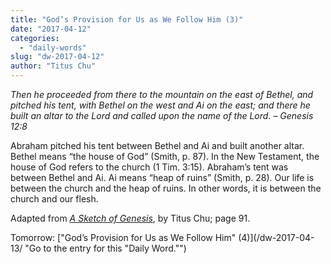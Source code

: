 ```yaml
---
title: "God’s Provision for Us as We Follow Him (3)"
date: "2017-04-12"
categories: 
  - "daily-words"
slug: "dw-2017-04-12"
author: "Titus Chu"
---
```


_Then he proceeded from there to the mountain on the east of Bethel, and pitched his tent, with Bethel on the west and Ai on the east; and there he built an altar to the Lord and called upon the name of the Lord._ _– Genesis 12:8_

Abraham pitched his tent between Bethel and Ai and built another altar. Bethel means “the house of God” (Smith, p. 87). In the New Testament, the house of God refers to the church (1 Tim. 3:15). Abraham’s tent was between Bethel and Ai. Ai means “heap of ruins” (Smith, p. 28). Our life is between the church and the heap of ruins. In other words, it is between the church and our flesh.

Adapted from _[A Sketch of Genesis](/book-gen-sketch/ "Go to the listing for this book.")_, by Titus Chu; page 91.

Tomorrow: ["God’s Provision for Us as We Follow Him" (4)](/dw-2017-04-13/ "Go to the entry for this "Daily Word."")
